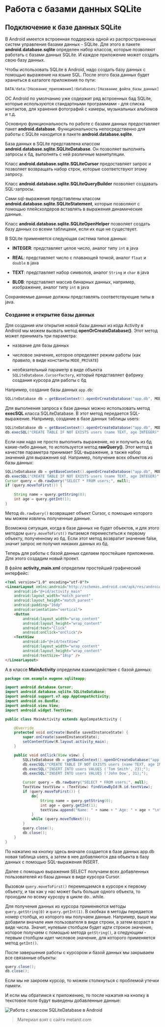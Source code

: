# Работа с базами данных SQLite

## Подключение к базе данных SQLite

В Android имеется встроенная поддержка одной из распространенных систем управления базами данных - SQLite. Для этого в пакете **android.database.sqlite** определен набор классов, которые позволяют работать с базами данных SQLite. И каждое приложение может создать свою базу данных.

Чтобы использовать SQLite в Android, надо создать базу данных с помощью выражение на языке SQL. После этого база данных будет храниться в каталоге приложения по пути:

```js
DATA/data/[Название_приложения]/databases/[Название_файла_базы_данных]
```

ОС Android по умолчанию уже содержит ряд встроенных бад SQLite, которые используются стандартными программами - для списка контактов, для хранения фотографий с камеры, музыкальных альбомов и т.д.

Основную функциональность по работе с базами данных предоставляет пакет **android.database**. Функциональность непосредственно для работы с SQLite находится в пакете **android.database.sqlite**.

База данных в SQLite представлена классом **android.database.sqlite.SQLiteDatabase**. Он позволяет выполнять запросы к бд, выполнять с ней различные манипуляции.

Класс **android.database.sqlite.SQLiteCursor** предоставляет запрос и позволяет возвращать набор строк, которые соответствуют этому запросу.

Класс **android.database.sqlite.SQLiteQueryBuilder** позволяет создавать SQL-запросы.

Сами sql-выражения представлены классом **android.database.sqlite.SQLiteStatement**, которые позволяют с помощью плейсхолдеров вставлять в выражения динамические данные.

Класс **android.database.sqlite.SQLiteOpenHelper** позволяет создать базу данных со всеми таблицами, если их еще не существует.

В SQLite применяется следующая система типов данных:

- **INTEGER**: представляет целое число, аналог типу `int` в java

- **REAL**: представляет число с плавающей точкой, аналог `float` и `double` в java

- **TEXT**: представляет набор символов, аналог `String` и `char` в java

- **BLOB**: представляет массив бинарных данных, например, изображение, аналог типу `int` в java

Сохраняемые данные должны представлять соответствующие типы в java.

### Создание и открытие базы данных

Для создания или открытия новой базы данных из кода Activity в Android мы можем вызвать метод **openOrCreateDatabase()**. Этот метод может принимать три параметра:

- название для базы данных

- числовое значение, которое определяет режим работы (как правило, в виде константы `MODE_PRIVATE`)

- необязательный параметр в виде объекта `SQLiteDatabase.CursorFactory`, который представляет фабрику создания курсора для работы с бд

Например, создание базы данных `app.db`:

```java
SQLiteDatabase db = getBaseContext().openOrCreateDatabase("app.db", MODE_PRIVATE, null);
```

Для выполнения запроса к базе данных можно использовать метод **execSQL** класса SQLiteDatabase. В этот метод передается SQL-выражение. Например, создание в базе данных таблицы users:

```java
SQLiteDatabase db = getBaseContext().openOrCreateDatabase("app.db", MODE_PRIVATE, null);
db.execSQL("CREATE TABLE IF NOT EXISTS users (name TEXT, age INTEGER)");
```

Если нам надо не просто выполнить выражение, но и получить из бд какие-либо данные, то используется метод **rawQuery()**. Этот метод в качестве параметра принимает SQL-выражение, а также набор значений для выражения sql. Например, получение всех объектов из базы данных:

```java
SQLiteDatabase db = getBaseContext().openOrCreateDatabase("app.db", MODE_PRIVATE, null);
db.execSQL("CREATE TABLE IF NOT EXISTS users (name TEXT, age INTEGER)");
Cursor query = db.rawQuery("SELECT * FROM users;", null);
if (query.moveToFirst()) {
    
    String name = query.getString(0);
    int age = query.getInt(1);
}
```

Метод `db.rawQuery()` возвращает объект Cursor, с помощью которого мы можем извлечь полученные данные.

Возможна ситуация, когда в базе данных не будет объектов, и для этого методом `query.moveToFirst()` пытаемся переместиться к первому объекту, полученному из бд. Если этот метод возвратит значение false, значит запрос не получил никаких данных из бд.

Теперь для работы с базой данных сделаем простейшее приложение. Для этого создадим новый проект.

В файле **activity_main.xml** определим простейший графический интерфейс:

```html
<?xml version="1.0" encoding="utf-8"?>
<LinearLayout xmlns:android="http://schemas.android.com/apk/res/android"
    android:id="@+id/activity_main"
    android:layout_width="match_parent"
    android:layout_height="match_parent"
    android:padding="16dp"
    android:orientation="vertical">
    <Button
        android:layout_width="wrap_content"
        android:layout_height="wrap_content"
        android:text="Click"
        android:onClick="onClick"/>
    <TextView
        android:id="@+id/textView"
        android:layout_width="wrap_content"
        android:layout_height="wrap_content"
        android:textSize="18sp" />
</LinearLayout>
```

А в классе **MainActivity** определим взаимодействие с базой данных:

```java
package com.example.eugene.sqliteapp;

import android.database.Cursor;
import android.database.sqlite.SQLiteDatabase;
import android.support.v7.app.AppCompatActivity;
import android.os.Bundle;
import android.view.View;
import android.widget.TextView;

public class MainActivity extends AppCompatActivity {

    @Override
    protected void onCreate(Bundle savedInstanceState) {
        super.onCreate(savedInstanceState);
        setContentView(R.layout.activity_main);
    }

    public void onClick(View view) {
        SQLiteDatabase db = getBaseContext().openOrCreateDatabase("app.db", MODE_PRIVATE, null);
        db.execSQL("CREATE TABLE IF NOT EXISTS users (name TEXT, age INTEGER)");
        db.execSQL("INSERT INTO users VALUES ('Tom Smith', 23);");
        db.execSQL("INSERT INTO users VALUES ('John Dow', 31);");

        Cursor query = db.rawQuery("SELECT * FROM users;", null);
        TextView textView = (TextView) findViewById(R.id.textView);
        if (query.moveToFirst()) {
            do{
                String name = query.getString(0);
                int age = query.getInt(1);
                textView.append("Name: " + name + " Age: " + age + "\n");
            }
            while (query.moveToNext());
        }
        query.close();
        db.close();
    }
}
```

По нажатию на кнопку здесь вначале создается в базе данных app.db новая таблица users, а затем в нее добавляются два объекта в базу данных с помощью SQL-выражения INSERT.

Далее с помощью выражения SELECT получаем всех добавленных пользователей из базы данных в виде курсора Cursor.

Вызовом `query.moveToFirst()` перемещаемся в курсоре к первому объекту, и так как у нас может быть больше одного объекта, то проходим по всему курсору в цикле do...while.

Для получения данных из курсора применяются методы `query.getString(0)` и `query.getInt(1)`. В скобках в методы передается номер столбца, из которого мы получаем данные. Например, выше мы добавили вначале имя пользователя в виде строки, а затем возраст в виде числа. Значит, нулевым столбцом будет идти строкое значение, которое получаем с помощью метода `getString()`, а следующим - первым столбцом идет числовое значение, для которого применяется метод `getInt()`.

После завершения работы с курсором и базой данных мы закрываем все связанные объекты:

```java
query.close();
db.close();
```

Если мы не закроем курсор, то можем столкнуться с проблемой утечки памяти.

И если мы обратимся к приложению, то после нажатия на кнопку в текстовое поле будут выведены добавленные данные:

![Работа с классом SQLiteDatabase в Android](https://metanit.com/java/android/pics/sqlitedatabase.png)


> Материал взят с сайта metanit.com